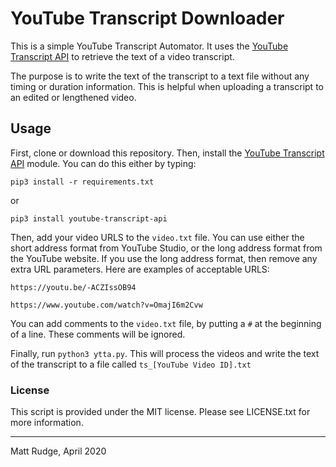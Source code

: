 # YouTube Transcript Downloader

This is a simple YouTube Transcript Automator. It uses the [YouTube Transcript API](https://pypi.org/project/youtube-transcript-api) to retrieve the text of a video transcript.

The purpose is to write the text of the transcript to a text file without any timing or duration information. This is helpful when uploading a transcript to an edited or lengthened video.

## Usage

First, clone or download this repository.
Then, install the [YouTube Transcript API](https://pypi.org/project/youtube-transcript-api) module. You can do this either by typing:
```
pip3 install -r requirements.txt
```
or
```
pip3 install youtube-transcript-api
```
Then, add your video URLS to the `video.txt` file. You can use either the short address format from YouTube Studio, or the long address format from the YouTube website. If you use the long address format, then remove any extra URL parameters. Here are examples of acceptable URLS:

`https://youtu.be/-ACZIssOB94`

`https://www.youtube.com/watch?v=OmajI6m2Cvw`

You can add comments to the `video.txt` file, by putting a `#` at the beginning of a line. These comments will be ignored.

Finally, run `python3 ytta.py`. This will process the videos and write the text of the transcript to a file called `ts_[YouTube Video ID].txt`

### License

This script is provided under the MIT license. Please see LICENSE.txt for more information.
_____
Matt Rudge, April 2020